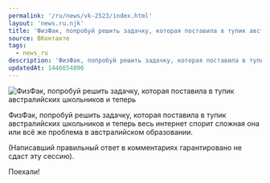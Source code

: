 ```yaml
---
permalink: '/ru/news/vk-2523/index.html'
layout: 'news.ru.njk'
title: 'ФизФак, попробуй решить задачку, которая поставила в тупик австралийских школьников'
source: ВКонтакте
tags:
  - news_ru
description: 'ФизФак, попробуй решить задачку, которая поставила в тупик австралийских школьников'
updatedAt: 1446654896
---
```

![ФизФак, попробуй решить задачку, которая поставила в тупик австралийских школьников и теперь](https://sun9-76.userapi.com/impf/c624030/v624030484/59e85/rTz7XtxvzPU.jpg?size=1114x687&quality=96&proxy=1&sign=1e9da7fb49892f223a7dafa0d5c3fe06&c_uniq_tag=2IXfuncEClDzBOlJzb3q9MYndVzEP4gTvI9VeDDUHxA&type=album)

ФизФак, попробуй решить задачку, которая поставила в тупик австралийских школьников и теперь весь интернет спорит сложная она или всё же проблема в австралийском образовании.

(Написавший правильный ответ в комментариях гарантировано не сдаст эту сессию).

Поехали!
